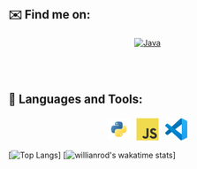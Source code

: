## ✉️ Find me on:


<p align="center">
 <a href="mailto:mazellsparky@gmail.com"> <img src="https://cdn.jsdelivr.net/npm/simple-icons@v3/icons/gmail.svg" alt="Java" height="40" style="vertical-align:top; margin:4px"></a>
</p>

<br />


<br />

## 🧰 Languages and Tools:
<p align="center">
<img src="https://raw.githubusercontent.com/github/explore/80688e429a7d4ef2fca1e82350fe8e3517d3494d/topics/python/python.png" alt="Python" height="40" style="vertical-align:top; margin:4px">
<img src="https://raw.githubusercontent.com/github/explore/80688e429a7d4ef2fca1e82350fe8e3517d3494d/topics/javascript/javascript.png" alt="Javascript" height="40" style="vertical-align:top; margin:4px">
<img src="https://raw.githubusercontent.com/github/explore/80688e429a7d4ef2fca1e82350fe8e3517d3494d/topics/visual-studio-code/visual-studio-code.png" alt="VS Code" height="40" style="vertical-align:top; margin:4px">
</p>

[![Top Langs](https://github-readme-stats.vercel.app/api/top-langs/?username=mazell-d&layout=compact)]
[![willianrod's wakatime stats](https://github-readme-stats.vercel.app/api/wakatime?username=Mazell-D)]

